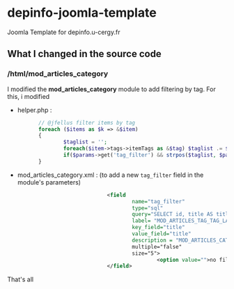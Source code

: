 # depinfo-joomla-template
Joomla Template for depinfo.u-cergy.fr


## What I changed in the source code

### /html/mod_articles_category

I modified the **mod_articles_category** module to add filtering by tag. 
For this, i modified
* helper.php :
````php
          // @jfellus filter items by tag
          foreach ($items as $k => &$item)
          {
                  $taglist = '';
                  foreach($item->tags->itemTags as &$tag) $taglist .= $tag->title.' ';
                  if($params->get('tag_filter') && strpos($taglist, $params->get('tag_filter')) === false) unset($items[$k]);
          }
````

* mod_articles_category.xml : (to add a new `tag_filter` field in the module's parameters)

````xml
                                <field
                                        name="tag_filter"
                                        type="sql"
                                        query="SELECT id, title AS title FROM `#__tags` WHERE published=1 AND title!='ROOT'"
                                        label= "MOD_ARTICLES_TAG_TAG_LABEL"
                                        key_field="title"
                                        value_field="title"
                                        description = "MOD_ARTICLES_CATEGORY_FIELD_TAG_DESC" >
                                        multiple="false"
                                        size="5">
                                                <option value="">no filter</option>
                                </field>

````

That's all
